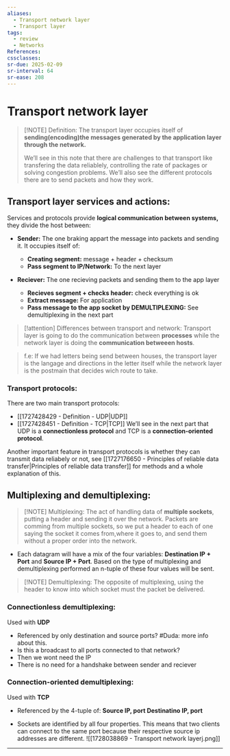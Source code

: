 ```yaml
---
aliases:
  - Transport network layer
  - Transport layer
tags:
  - review
  - Networks
References: 
cssclasses:
sr-due: 2025-02-09
sr-interval: 64
sr-ease: 208
---
```

# Transport network layer

> [!NOTE] Definition: 
> The transport layer occupies itself of **sending(encoding)the messages generated by the application layer through the network.** 
> 
> We’ll see in this note that there are challenges to that transport like transfering the data reliablely, controlling the rate of packages or solving congestion problems. We’ll also see the different protocols there are to send packets and how they work.

## Transport layer services and actions:
Services and protocols provide **logical communication between systems,** they divide the host between: 

+ **Sender:** The one braking appart the message into packets and sending it. It occupies itself of:
  + **Creating segment:** message + header + checksum
  + **Pass segment to IP/Network:** To the next layer

+ **Reciever:** The one recieving packets and sending them to the app layer
  + **Recieves segment + checks header:** check everything is ok
  + **Extract message:** For application
  + **Pass message to the app socket by DEMULTIPLEXING:** See demultiplexing in the next part


> [!attention] Differences between transport and network: 
> Transport layer is going to do the communication between **processes** while the network layer is doing the **communication betweeen hosts**. 

> f.e: If we had letters being send between houses, the transport layer is the langage and directions in the letter itself while the network layer is the postmain that decides wich route to take. 

### Transport protocols: 
There are two main transport protocols: 
+ [[1727428429 - Definition - UDP|UDP]]
+ [[1727428451 - Definition - TCP|TCP]]
We’ll see in the next part that UDP is a **connectionless protocol** and TCP is a **connection-oriented protocol**.

Another important feature in transport protocols is whether they can transmit data reliabely or not, see [[1727176650 - Principles of reliable data transfer|Principles of reliable data transfer]] for methods and a whole explanation of this.
## Multiplexing and demultiplexing:

> [!NOTE] Multiplexing: 
> The act of handling data of **multiple sockets**, putting a header and sending it over the network.
> Packets are comming from multiple sockets, so we put a header to each of one saying the socket it comes from,where it goes to, and send them without a proper order into the network.
+ Each datagram will have a mix of the four variables: **Destination IP + Port** and **Source IP + Port**. 
  Based on the type of multiplexing  and demultiplexing performed an n-tuple of these four values will be sent.


> [!NOTE] Demultiplexing: 
> The opposite of multiplexing, using the header to know into which socket must the packet be delivered. 

### Connectionless demultiplexing:
Used with **UDP**
+ Referenced by only destination and source ports? #Duda: more info about this.
+ Is this a broadcast to all ports connected to that network?
+ Then we wont need the IP
+ There is no need for a handshake between sender and reciever
### Connection-oriented demultiplexing:
Used with **TCP**
+ Referenced by the 4-tuple of:
  **Source IP, port
  Destinatino IP, port**

+ Sockets are identified by all four properties. This means that two clients can connect to the same port because their respective source ip addresses are different.
![[1728038869 - Transport network layerj.png]]


***
